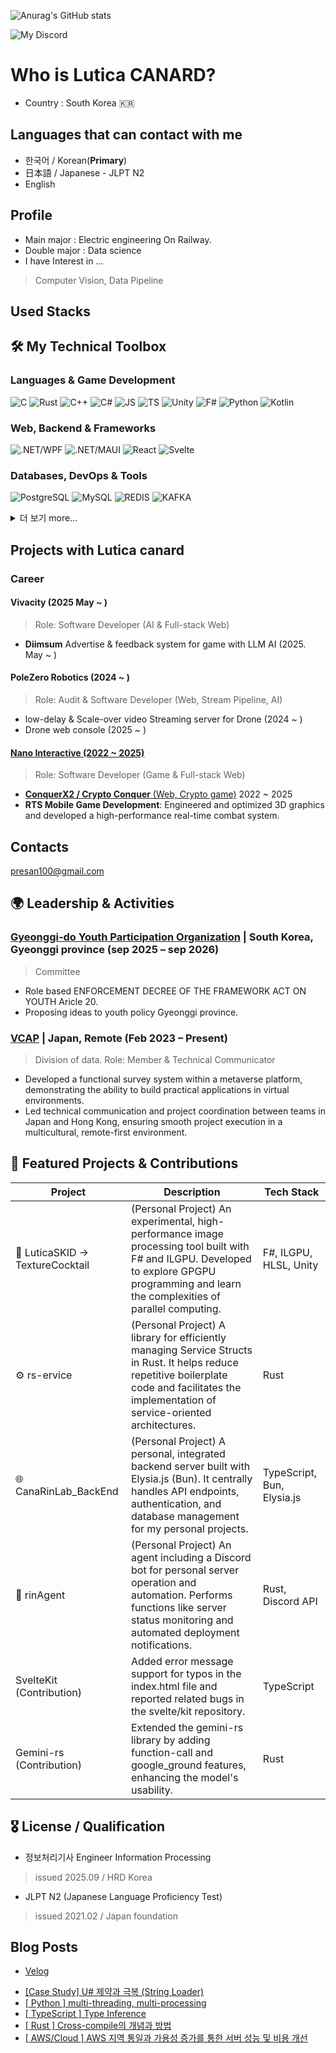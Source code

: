 ![Anurag's GitHub stats](https://github-readme-stats.vercel.app/api?username=LuticaCANARD&show_icons=true&theme=radical)

<!---
LuticaCANARD/LuticaCANARD is a ✨ special ✨ repository because its `README.md` (this file) appears on your GitHub profile.
You can click the Preview link to take a look at your changes.
--->

<!--
            Welcome to my Home!
            Here is my PAINFUL HOUSE
-->


![My Discord](https://discord-readme-badge.vercel.app/api?id=271515156578697217)

# Who is Lutica CANARD?

* Country : South Korea 🇰🇷

## Languages that can contact with me

* 한국어 / Korean(**Primary**)
* 日本語 / Japanese - JLPT N2
* English

## Profile

* Main major : Electric engineering On Railway.
* Double major : Data science
* I have Interest in ...

> Computer Vision, Data Pipeline

## Used Stacks


## 🛠️ My Technical Toolbox

### Languages & Game Development

![C](https://img.shields.io/badge/C-A8B9CC?style=for-the-badge&logo=C&logoColor=white)
![Rust](https://img.shields.io/badge/rust-000000?style=for-the-badge&logo=rust&logoColor=white)
![C++](https://img.shields.io/badge/C++-00599C?style=for-the-badge&logo=C%2B%2B&logoColor=white)
![C#](https://img.shields.io/badge/C%23%0A-512BD4?style=for-the-badge&logo=.NET&logoColor=white)
![JS](https://img.shields.io/badge/JavaScript-F7DF1E?style=for-the-badge&logo=Javascript&logoColor=000000)
![TS](https://img.shields.io/badge/TypeScript-3178C6?style=for-the-badge&logo=typescript&logoColor=white)
![Unity](https://img.shields.io/badge/Unity-000000?style=for-the-badge&logo=Unity&logoColor=white)
![F#](https://img.shields.io/badge/fsharp-378BBA?style=for-the-badge&logo=fsharp&logoColor=white)
![Python](https://img.shields.io/badge/Python-3776AB?style=for-the-badge&logo=Python&logoColor=white)
![Kotlin](https://img.shields.io/badge/Kotlin-7F52FF?style=for-the-badge&logo=Kotlin&logoColor=white)

### Web, Backend & Frameworks

![.NET/WPF](https://img.shields.io/badge/.NET-WPF-512BD4?style=for-the-badge&logo=.NET&logoColor=white)
![.NET/MAUI](https://img.shields.io/badge/.NET-MAUI-512BD4?style=for-the-badge&logo=.NET&logoColor=white)
![React](https://img.shields.io/badge/React-61DAFB?style=for-the-badge&logo=React&logoColor=000000)
![Svelte](https://img.shields.io/badge/Svelte-FF3E00?style=for-the-badge&logo=Svelte&logoColor=white)

### Databases, DevOps & Tools

![PostgreSQL](https://img.shields.io/badge/postgresql-4169E1?style=for-the-badge&logo=postgresql&logoColor=white)
![MySQL](https://img.shields.io/badge/MySQL-4479A1?style=for-the-badge&logo=MySQL&logoColor=white)
![REDIS](https://img.shields.io/badge/Redis-DC382D?style=for-the-badge&logo=redis&logoColor=white)
![KAFKA](https://img.shields.io/badge/KAFKA-231F20?style=for-the-badge&logo=apachekafka&logoColor=white)

<details>
<summary>더 보기 more...</summary>

<!--Div of Game dev.-->
![.NET/MAUI](https://img.shields.io/badge/.NET-MAUI-512BD4?style=for-the-badge&logo=.NET&logoColor=white)
![Unity](https://img.shields.io/badge/Unity-000000?style=for-the-badge&logo=Unity&logoColor=white)
![BLENDER](https://img.shields.io/badge/Blender-E87D0D?style=for-the-badge&logo=Blender&logoColor=white)
<!--Div of Web dev.-->
![Node](https://img.shields.io/badge/Node.js-339933?style=for-the-badge&logo=Node.js&logoColor=white)
![Bun](https://img.shields.io/badge/Bun-000000?style=for-the-badge&logo=Bun&logoColor=white)
![Express](https://img.shields.io/badge/Express-000000?style=for-the-badge&logo=express&logoColor=white)
![HONO](https://img.shields.io/badge/Hono-E36002?style=for-the-badge&logo=Hono&logoColor=white)
![PHP](https://img.shields.io/badge/PHP-777BB4?style=for-the-badge&logo=PHP&logoColor=white)
![HTML5](https://img.shields.io/badge/HTML-E34F26?style=for-the-badge&logo=HTML5&logoColor=white)
![CSS3](https://img.shields.io/badge/CSS-1572B6?style=for-the-badge&logo=CSS3&logoColor=white)
![SASS](https://img.shields.io/badge/SASS-CC6699?style=for-the-badge&logo=SASS&logoColor=white)
![React](https://img.shields.io/badge/React-61DAFB?style=for-the-badge&logo=React&logoColor=000000)
![Svelte](https://img.shields.io/badge/Svelte-FF3E00?style=for-the-badge&logo=Svelte&logoColor=white)
![Jquery](https://img.shields.io/badge/Jquery-0769AD?style=for-the-badge&logo=Jquery&logoColor=white)
<!--Div of DevOps.-->
![Docker](https://img.shields.io/badge/Docker-2496ED?style=for-the-badge&logo=docker&logoColor=white)
![GITHUBCICD](https://img.shields.io/badge/Github_Action-2088FF?style=for-the-badge&logo=GithubActions&logoColor=white)
![AWSEC2](https://img.shields.io/badge/amazon_ec2-FF9900?style=for-the-badge&logo=amazonec2&logoColor=000000)
![cloudflarepages](https://img.shields.io/badge/cloudflare_pages-F38020?style=for-the-badge&logo=cloudflarepages&logoColor=white)
<!--Div DBA.-->
![PostgreSQL](https://img.shields.io/badge/postgresql-4169E1?style=for-the-badge&logo=postgresql&logoColor=white)
![MySQL](https://img.shields.io/badge/MySQL-4479A1?style=for-the-badge&logo=MySQL&logoColor=white)
![REDIS](https://img.shields.io/badge/Redis-DC382D?style=for-the-badge&logo=redis&logoColor=white)
![KAFKA](https://img.shields.io/badge/KAFKA-231F20?style=for-the-badge&logo=apachekafka&logoColor=white)
![MongoDB](https://img.shields.io/badge/MongoDB-47A248?style=for-the-badge&logo=mongodb&logoColor=white)
</details>

## Projects with Lutica canard

### Career

#### Vivacity (2025 May ~ )

> Role: Software Developer (AI & Full-stack Web)

* **Diimsum** Advertise & feedback system for game with LLM AI (2025. May ~ )

#### PoleZero Robotics (2024 ~ )

> Role: Audit & Software Developer (Web, Stream Pipeline, AI)

* low-delay & Scale-over video Streaming server for Drone (2024 ~ )
* Drone web console (2025 ~ )

#### [Nano Interactive (2022 ~ 2025)](https://www.nanoinc.co.kr/)

> Role: Software Developer (Game & Full-stack Web)

* [**ConquerX2 / Crypto Conquer** (Web, Crypto game)](https://kr.conquerx2.com/) 2022 ~ 2025
* **RTS Mobile Game Development**: Engineered and optimized 3D graphics and developed a high-performance real-time combat system.

## Contacts

<a href="mailto:presan100@gmail.com">presan100@gmail.com</a>

## 🌍 Leadership & Activities
<!--
- 본 섹션은 대외활동을 작성하는 곳입니다.
- **대외적 공개및 증서등으로 증명 가능한 업무**만 공지하십시오.
- 양식은 하기를 따릅니다.
### [<활동 조직의 영문명 (가능하다면 공식 영문명칭)>](<링크>) | <국적>,<주 활동지역>
> <직위, 부서등의 개인에 속하는 정보의 영어 번역>
> Role:등으로 정해도 좋음. 

* <활동의 milestone, 혹은, 활동의 표현에 대한 **영어 구문** >

-->
### [Gyeonggi-do Youth Participation Organization](https://youth.gg.go.kr/gg/intro/youth-participation-organization001.do)  | South Korea, Gyeonggi province (sep 2025 – sep 2026)

> Committee
- Role based ENFORCEMENT DECREE OF THE FRAMEWORK ACT ON YOUTH Aricle 20.
- Proposing ideas to youth policy Gyeonggi province.

### [VCAP](https://www.itmedia.co.jp/news/articles/2306/20/news193.html) | Japan, Remote (Feb 2023 – Present)

> Division of data.
> Role: Member & Technical Communicator

* Developed a functional survey system within a metaverse platform, demonstrating the ability to build practical applications in virtual environments.
* Led technical communication and project coordination between teams in Japan and Hong Kong, ensuring smooth project execution in a multicultural, remote-first environment.

## 🔭 Featured Projects & Contributions

|Project|Description|Tech Stack|
|--|--|--|
|🎨 LuticaSKID -> TextureCocktail |(Personal Project) An experimental, high-performance image processing tool built with F# and ILGPU. Developed to explore GPGPU programming and learn the complexities of parallel computing.|F#, ILGPU, HLSL, Unity|
|⚙️ rs-ervice|(Personal Project) A library for efficiently managing Service Structs in Rust. It helps reduce repetitive boilerplate code and facilitates the implementation of service-oriented architectures.|Rust|
|🌐 CanaRinLab_BackEnd|(Personal Project) A personal, integrated backend server built with Elysia.js (Bun). It centrally handles API endpoints, authentication, and database management for my personal projects.|TypeScript, Bun, Elysia.js|
|💬 rinAgent|(Personal Project) An agent including a Discord bot for personal server operation and automation. Performs functions like server status monitoring and automated deployment notifications.|Rust, Discord API|
|SvelteKit (Contribution)|Added error message support for typos in the index.html file and reported related bugs in the svelte/kit repository.|TypeScript|
|Gemini-rs (Contribution)|Extended the gemini-rs library by adding function-call and google_ground features, enhancing the model's usability.|Rust|

## 🎖 License / Qualification

<!-- 

이 섹션은 자격 및 어학등을 작성합니다.
이 섹션에 기재될 수 있는 라이센스등은 내부에서 충분히 공신력 있다고 판단하여야 합니다.

- <원어 구문> <공식 영어명칭>
> issued <일자> / <발급기관의 영어명칭>

-->

- 정보처리기사 Engineer Information Processing
> issued 2025.09 / HRD Korea

- JLPT N2 (Japanese Language Proficiency Test)
> issued 2021.02 / Japan foundation


## Blog Posts

- [Velog](https://velog.io/@presan100/posts)
<!-- BLOG-POST-LIST:START -->
- [[Case Study] U# 제약과 극복 &lpar;String Loader&rpar;](https://velog.io/@presan100/Case-Study-U-%EC%A0%9C%EC%95%BD%EA%B3%BC-%EA%B7%B9%EB%B3%B5-String-Loader)
- [[ Python ] multi-threading, multi-processing](https://velog.io/@presan100/Python-multi-threading-multi-processing)
- [[ TypeScript ] Type Inference](https://velog.io/@presan100/TypeScript-Type-Inference)
- [[ Rust ] Cross-compile의 개념과 방법](https://velog.io/@presan100/Rust-Cross-compile%EC%9D%98-%EA%B0%9C%EB%85%90%EA%B3%BC-%EB%B0%A9%EB%B2%95)
- [[ AWS/Cloud ] AWS 지역 통일과 가용성 증가를 통한 서버 성능 및 비용 개선](https://velog.io/@presan100/AWSCloud-AWS-%EC%A7%80%EC%97%AD-%ED%86%B5%EC%9D%BC%EA%B3%BC-%EA%B0%80%EC%9A%A9%EC%84%B1-%EC%A6%9D%EA%B0%80%EB%A5%BC-%ED%86%B5%ED%95%9C-%EC%84%9C%EB%B2%84-%EC%84%B1%EB%8A%A5-%EA%B0%9C%EC%84%A0)
<!-- BLOG-POST-LIST:END -->
